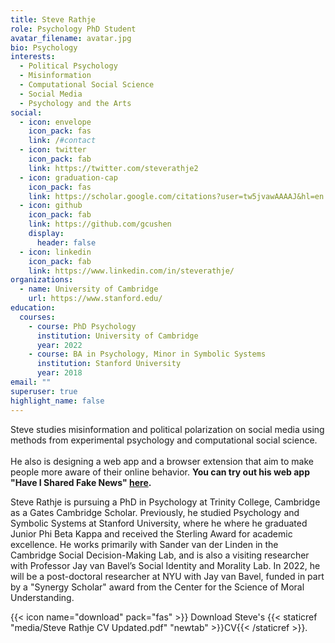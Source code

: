```yaml
---
title: Steve Rathje
role: Psychology PhD Student
avatar_filename: avatar.jpg
bio: Psychology
interests:
  - Political Psychology
  - Misinformation
  - Computational Social Science
  - Social Media
  - Psychology and the Arts
social:
  - icon: envelope
    icon_pack: fas
    link: /#contact
  - icon: twitter
    icon_pack: fab
    link: https://twitter.com/steverathje2
  - icon: graduation-cap
    icon_pack: fas
    link: https://scholar.google.com/citations?user=tw5jvawAAAAJ&hl=en
  - icon: github
    icon_pack: fab
    link: https://github.com/gcushen
    display:
      header: false
  - icon: linkedin
    icon_pack: fab
    link: https://www.linkedin.com/in/steverathje/
organizations:
  - name: University of Cambridge
    url: https://www.stanford.edu/
education:
  courses:
    - course: PhD Psychology
      institution: University of Cambridge
      year: 2022
    - course: BA in Psychology, Minor in Symbolic Systems
      institution: Stanford University
      year: 2018
email: ""
superuser: true
highlight_name: false
---
```

Steve studies misinformation and political polarization on social media using methods from experimental psychology and computational social science. \
\
He also is designing a web app and a browser extension that aim to make people more aware of their online behavior. **You can try out his web app "Have I Shared Fake News" [here](https://newsfeedback.shinyapps.io/HaveISharedFakeNews/).** 

Steve Rathje is pursuing a PhD in Psychology at Trinity College, Cambridge as a Gates Cambridge Scholar. Previously, he studied Psychology and Symbolic Systems at Stanford University, where he where he graduated Junior Phi Beta Kappa and received the Sterling Award for academic excellence. He works primarily with Sander van der Linden in the Cambridge Social Decision-Making Lab, and is also a visiting researcher with Professor Jay van Bavel’s Social Identity and Morality Lab. In 2022, he will be a post-doctoral researcher at NYU with Jay van Bavel, funded in part by a "Synergy Scholar" award from the Center for the Science of Moral Understanding.

{{< icon name="download" pack="fas" >}} Download Steve's {{< staticref "media/Steve Rathje CV Updated.pdf" "newtab" >}}CV{{< /staticref >}}.